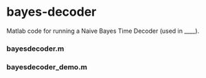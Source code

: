 # bayes-decoder
 
Matlab code for running a Naive Bayes Time Decoder (used in ____).

### bayesdecoder.m

### bayesdecoder_demo.m
